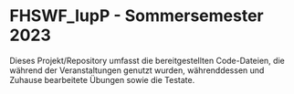 # FHSWF_IupP - Sommersemester 2023

Dieses Projekt/Repository umfasst die bereitgestellten Code-Dateien, die während
der Veranstaltungen genutzt wurden, währenddessen und Zuhause bearbeitete Übungen
sowie die Testate.